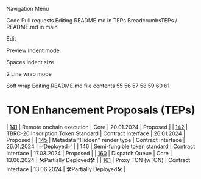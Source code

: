 
Navigation Menu

Code
Pull requests
Editing README.md in TEPs
BreadcrumbsTEPs
/
README.md
in
main

Edit

Preview
Indent mode

Spaces
Indent size

2
Line wrap mode

Soft wrap
Editing README.md file contents
55
56
57
58
59
60
61
# TON Enhancement Proposals (TEPs)
| [141](https://github.com/ton-blockchain/TEPs/pull/141)                | Remote onchain execution             | Core               | 20.01.2024 | Proposed |
| [142](https://github.com/ton-blockchain/TEPs/pull/142/files)          | TBRC-20 Inscription Token Standard   | Contract Interface | 26.01.2024 | Proposed |
| [145](https://github.com/ton-blockchain/TEPs/pull/145/files)          | Metadata "Hidden" render type        | Contract Interface | 26.01.2024 | ✅Deployed✅ |
| [146](https://github.com/ton-blockchain/TEPs/pull/146/files)          | Semi-fungible token standard         | Contract Interface | 17.03.2024 | Proposed |
| [160](https://github.com/ton-blockchain/TEPs/pull/160)                | Dispatch Queue                       | Core               | 13.06.2024 | 🛠️Partially Deployed🛠️ |
| [161](https://github.com/ton-blockchain/TEPs/pull/161/files)          | Proxy TON (wTON)                     | Contract Interface | 13.06.2024 | 🛠️Partially Deployed🛠️ |
